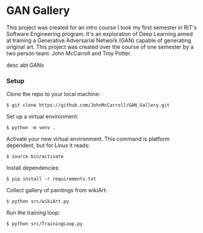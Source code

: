 # GAN Gallery

This project was created for an intro course I took my first semester in RIT's Software Engineering program. It's an exploration of Deep Learning aimed at training a Generative Adversarial Network (GAN) capable of generating original art. This project was created over the course of one semester by a two person team: John McCarroll and Troy Potter.


desc abt GANs


### Setup

Clone the repo to your local machine:
```buildoutcfg
$ git clone https://github.com/JohnMcCarroll/GAN_Gallery.git
```
Set up a virtual environment:
```buildoutcfg
$ python -m venv .
```

Activate your new virtual environment. This command is platform dependent, but for Linux it reads:
```buildoutcfg
$ source bin/activate 
```

Install dependencies:
```buildoutcfg
$ pip install -r requirements.txt
```

Collect gallery of paintings from wikiArt:
```buildoutcfg
$ python src/wikiArt.py
```

Run the training loop:
```buildoutcfg
$ python src/TrainingLoop.py
```




